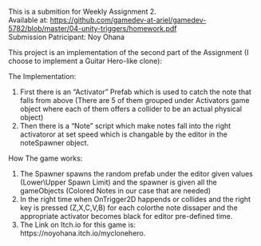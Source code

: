<p class="has-line-data" data-line-start="0" data-line-end="3">This is a submition for Weekly Assignment 2.<br>
Available at: <a href="https://github.com/gamedev-at-ariel/gamedev-5782/blob/master/04-unity-triggers/homework.pdf">https://github.com/gamedev-at-ariel/gamedev-5782/blob/master/04-unity-triggers/homework.pdf</a><br>
Submission Patricipant: Noy Ohana</p>
<p class="has-line-data" data-line-start="4" data-line-end="5">This project is an implementation of the second part of the Assignment (I choose to implement a Guitar Hero-like clone):</p>
<p class="has-line-data" data-line-start="6" data-line-end="7">The Implementation:</p>
<ol>
<li class="has-line-data" data-line-start="7" data-line-end="8">First there is an “Activator” Prefab which is used to catch the note that falls from above (There are 5 of them grouped under Activators game object where each of them offers a collider to be an actual physical object)</li>
<li class="has-line-data" data-line-start="8" data-line-end="10">Then there is a “Note” script which make notes fall into the right activatoror at set speed which is changable by the editor in the noteSpawner object.</li>
</ol>
<p class="has-line-data" data-line-start="10" data-line-end="11">How The game works:</p>
<ol>
<li class="has-line-data" data-line-start="11" data-line-end="12">The Spawner spawns the random prefab under the editor given values (Lower\Upper Spawn Limit) and the spawner is given all the gameObjects (Colored Notes in our case that are needed)</li>
<li class="has-line-data" data-line-start="12" data-line-end="13">In the right time when OnTrigger2D happends or collides and the right key is pressed (Z,X,C,V,B) for each colorthe note dissaper and the appropriate activator becomes black for editor pre-defined time.</li>
  <li class="has-line-data" data-line-start="13" data-line-end="14">The Link on Itch.io for this game is: https://noyohana.itch.io/myclonehero.</li>
</ol>
